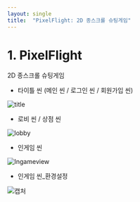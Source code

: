 ```yaml
---
layout: single
title:  "PixelFlight: 2D 종스크롤 슈팅게임"
---
```


# 1. PixelFlight

2D 종스크롤 슈팅게임

- 타이틀 씬 (메인 씬 / 로그인 씬 / 회원가입 씬)

![title](https://user-images.githubusercontent.com/82872149/168858243-3f71b6e8-b70b-4f5e-b498-dcf99e6e53be.JPG)

- 로비 씬 / 상점 씬

![lobby](https://user-images.githubusercontent.com/82872149/168858624-fee744b4-17b9-4a54-bbe6-b4abde96e404.jpg)

- 인게임 씬

![Ingameview](https://user-images.githubusercontent.com/82872149/168859577-e3cba97a-f56a-4b5e-9f7f-fe9fd1fcae3b.jpg)

- 인게임 씬_환경설정

![캡처](https://user-images.githubusercontent.com/82872149/168859958-d024f9aa-e5ff-49d3-bfe2-c7ce83dfb0d8.JPG)
